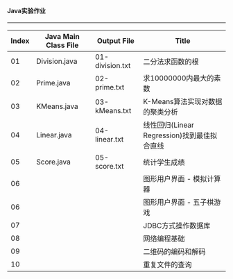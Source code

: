 #### Java实验作业

---------------

Index | Java Main Class File  |   Output File   |    Title
------|-----------------------|-----------------|-------------------------
01	  | Division.java         | 01-division.txt |  二分法求函数的根
02    | Prime.java            | 02-prime.txt    |  求10000000内最大的素数
03    | KMeans.java           | 03-kMeans.txt   |  K-Means算法实现对数据的聚类分析
04    | Linear.java           | 04-linear.txt   |  线性回归(Linear Regression)找到最佳拟合直线
05    | Score.java            | 05-score.txt    |  统计学生成绩
06    |                       |                 |  图形用户界面 - 模拟计算器
06    |                       |                 |  图形用户界面 - 五子棋游戏
07    |                       |                 |  JDBC方式操作数据库
08    |                       |                 |  网络编程基础
09    |                       |                 |  二维码的编码和解码
10    |                       |                 |  重复文件的查询